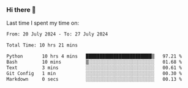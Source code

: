 ### Hi there 👋

<!--
**Grav1tum/Grav1tum** is a ✨ _special_ ✨ repository because its `README.md` (this file) appears on your GitHub profile.

Here are some ideas to get you started:

- 🔭 I’m currently working on ...
- 🌱 I’m currently learning ...
- 👯 I’m looking to collaborate on ...
- 🤔 I’m looking for help with ...
- 💬 Ask me about ...
- 📫 How to reach me: ...
- 😄 Pronouns: ...
- ⚡ Fun fact: ...
-->
Last time I spent my time on:
<!--START_SECTION:waka-->

```txt
From: 20 July 2024 - To: 27 July 2024

Total Time: 10 hrs 21 mins

Python       10 hrs 4 mins   ████████████████████████▒   97.21 %
Bash         10 mins         ▒░░░░░░░░░░░░░░░░░░░░░░░░   01.68 %
Text         3 mins          ░░░░░░░░░░░░░░░░░░░░░░░░░   00.61 %
Git Config   1 min           ░░░░░░░░░░░░░░░░░░░░░░░░░   00.30 %
Markdown     0 secs          ░░░░░░░░░░░░░░░░░░░░░░░░░   00.13 %
```

<!--END_SECTION:waka-->
